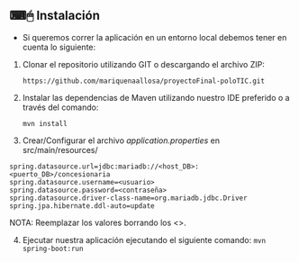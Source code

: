 ## ⌨🖱 Instalación
- Si queremos correr la aplicación en un entorno local debemos tener en cuenta lo siguiente: 

1. Clonar el repositorio utilizando GIT o descargando el archivo ZIP:

    `https://github.com/mariquenaallosa/proyectoFinal-poloTIC.git`

2. Instalar las dependencias de Maven utilizando nuestro IDE preferido o a través del comando:

    `mvn install`

3. Crear/Configurar el archivo _application.properties_ en src/main/resources/

```properties
spring.datasource.url=jdbc:mariadb://<host_DB>:<puerto_DB>/concesionaria
spring.datasource.username=<usuario>
spring.datasource.password=<contraseña>
spring.datasource.driver-class-name=org.mariadb.jdbc.Driver
spring.jpa.hibernate.ddl-auto=update
```
NOTA: Reemplazar los valores borrando los <>.

4. Ejecutar nuestra aplicación ejecutando el siguiente comando:
    `mvn spring-boot:run`


